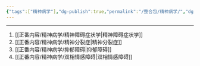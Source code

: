 ```yaml
---
{"tags":["精神病学"],"dg-publish":true,"permalink":"/整合包/精神病学/","dgPassFrontmatter":true}
---
```


---
1. [[正番内容/精神病学/精神障碍症状学\|精神障碍症状学]]
2. [[正番内容/精神病学/精神分裂症\|精神分裂症]]
3. [[正番内容/精神病学/抑郁障碍\|抑郁障碍]]
4. [[正番内容/精神病学/双相情感障碍\|双相情感障碍]]